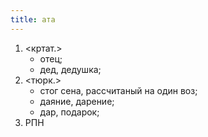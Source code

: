 ```yaml
---
title: ата
---
```


1. <кртат.>
    * отец;
    * дед, дедушка;
2. <тюрк.>
    * стог сена, рассчитаный на один воз;
    * даяние, дарение;
    * дар, подарок;
3. РПН
